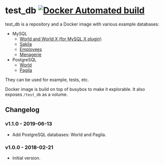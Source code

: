 # test_db [![Docker Automated build](https://img.shields.io/docker/automated/aleksi/test_db.svg)](https://hub.docker.com/r/aleksi/test_db/)

test_db is a repository and a Docker image with various example databases:

* MySQL
  * [World and World X (for MySQL X plugin)](https://dev.mysql.com/doc/world-setup/en/)
  * [Sakila](https://dev.mysql.com/doc/sakila/en/)
  * [Employees](https://github.com/datacharmer/test_db)
  * [Menagerie](https://dev.mysql.com/doc/index-other.html)
* PostgreSQL
  * [World](http://pgfoundry.org/projects/dbsamples/)
  * [Pagila](http://pgfoundry.org/projects/dbsamples/)

They can be used for example, tests, etc.

Docker image is build on top of busybox to make it explorable. It also exposes `/test_db` as a volume.


## Changelog

### v1.1.0 - 2019-06-13

* Add PostgreSQL databases: World and Pagila.

### v1.0.0 - 2018-02-21

* Initial version.

